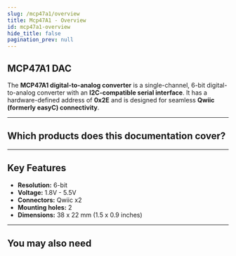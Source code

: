 ```yaml
---
slug: /mcp47a1/overview
title: Mcp47A1 - Overview
id: mcp47a1-overview
hide_title: false
pagination_prev: null
---
```


## MCP47A1 DAC

The **MCP47A1 digital-to-analog converter** is a single-channel, 6-bit digital-to-analog converter with an **I2C-compatible serial interface**. It has a hardware-defined address of **0x2E** and is designed for seamless **Qwiic (formerly easyC) connectivity**.

<CenteredImage src="/img/mcp47a1/333052.jpg" alt="MCP47A1 DAC" caption="MCP47A1 DAC" />

---

## Which products does this documentation cover?

<QuickLink 
  title="DAC 6-bit 1-channel MCP47A1 breakout" 
  description="333052"
  url="https://soldered.com/product/dac-6-bit-1-channel-mcp47a1-breakout/"
  image="/img/mcp47a1/333052.jpg"
/>

---

## Key Features

- **Resolution:** 6-bit
- **Voltage:** 1.8V - 5.5V
- **Connectors:** Qwiic x2
- **Mounting holes:** 2
- **Dimensions:** 38 x 22 mm (1.5 x 0.9 inches)

---

## You may also need

<QuickLink 
  title="Qwiic cable" 
  description="Qwiic (formerly easyC) compatible cables with connectors on both ends, available in various lengths."
  url="https://soldered.com/product/easyc-cable/"
  image="/img/333311.webp" 
/>